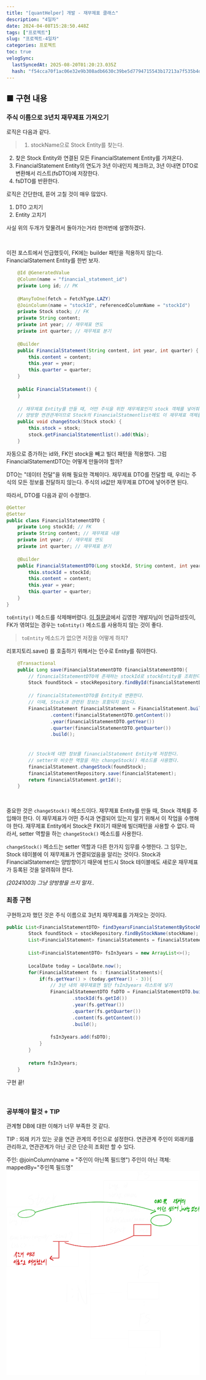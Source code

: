 ```yaml
---
title: "[quantHelper] 개발 - 재무제표 클래스"
description: "4일차"
date: 2024-04-08T15:28:50.448Z
tags: ["프로젝트"]
slug: "프로젝트-4일차"
categories: 프로젝트
toc: true
velogSync:
  lastSyncedAt: 2025-08-20T01:20:23.035Z
  hash: "f54cca70f1ac06e32e9b308adb6630c39be5d7794715543b17213a7f535b4d1b"
---
```


## ■ 구현 내용
### 주식 이름으로 3년치 재무제표 가져오기
로직은 다음과 같다.
>1. stockName으로 Stock Entity를 찾는다.
2. 찾은 Stock Entity와 연결된 모든 FinancialStatement Entity를 가져온다.
3. FinancialStatement Entity의 연도가 3년 이내인지 체크하고, 3년 이내면 DTO로 변환해서 리스트(fsDTO)에 저장한다.
4. fsDTO를 반환한다.

로직은 간단한데, 뜯어 고칠 것이 매우 많았다.

1. DTO 고치기
2. Entity 고치기

사실 위의 두개가 맞물려서 돌아가는거라 한꺼번에 설명하겠다.

<br>

이전 포스트에서 언급했듯이, FK에는 builder 패턴을 적용하지 않는다.
FinancialStatement Entity를 한번 보자.
```java
    @Id @GeneratedValue
    @Column(name = "financial_statement_id")
    private Long id; // PK

    @ManyToOne(fetch = FetchType.LAZY)
    @JoinColumn(name = "stockId", referencedColumnName = "stockId")
    private Stock stock; // FK
    private String content;
    private int year; // 재무제표 연도
    private int quarter; // 재무제표 분기

    @Builder
    public FinancialStatement(String content, int year, int quarter) {
        this.content = content;
        this.year = year;
        this.quarter = quarter;
    }

    public FinancialStatement() {
    }
    
    // 재무제표 Entity를 만들 때, 어떤 주식을 위한 재무제표인지 stock 객체를 넣어줘야 한다. 이 때 사용하는 메소드이다.
    // 양방향 연관관계이므로 Stock의 FinancialStatmentlist에도 이 재무제표 객체를 넣어줘야 한다.
    public void changeStock(Stock stock) {
        this.stock = stock;
        stock.getFinancialStatementlist().add(this);
    }
```

자동으로 증가하는 id와, FK인 stock을 빼고 빌더 패턴을 적용했다.
그럼 FinancialStatementDTO는 어떻게 만들어야 할까?

DTO는 "데이터 전달"을 위해 필요한 객체이다.
재무제표 DTO를 전달할 때, 우리는 주식의 모든 정보를 전달하지 않는다.
주식의 id값만 재무제표 DTO에 넣어주면 된다.

따라서, DTO를 다음과 같이 수정했다.
```java
@Getter
@Setter
public class FinancialStatementDTO {
    private Long stockId; // FK
    private String content; // 재무제표 내용
    private int year; // 재무제표 연도
    private int quarter; // 재무제표 분기

    @Builder
    public FinancialStatementDTO(Long stockId, String content, int year, int quarter) {
        this.stockId = stockId;
        this.content = content;
        this.year = year;
        this.quarter = quarter;
    }
}
```
```toEntity()``` 메소드를 삭제해버렸다.
<a href="https://www.inflearn.com/questions/141526/dto%EC%97%90%EC%84%9C-%EC%99%B8%EB%9E%98%ED%82%A4-%EA%B0%92%EC%97%90-%EB%8C%80%ED%95%B4-%EC%A7%88%EB%AC%B8%EC%9D%B4-%EC%9E%88%EC%8A%B5%EB%8B%88%EB%8B%A4">이 질문글</a>에서 김영한 개발자님이 언급하셨듯이, FK가 엮여있는 경우는 ```toEntity()``` 메소드를 사용하지 않는 것이 좋다.

>```toEntity``` 메소드가 없으면 저장을 어떻게 하지?

리포지토리.save() 를 호출하기 위해서는 인수로 Entity를 줘야한다.
```java
    @Transactional
    public Long save(FinancialStatementDTO financialStatementDTO){
    	// financialStatementDTO에 존재하는 stockId로 stockEntity를 조회한다.
        Stock foundStock = stockRepository.findById(financialStatementDTO.getStockId()).get();
        
        // financialStatementDTO를 Entity로 변환한다.
        // 이때, Stock과 관련된 정보는 포함되지 않는다.
        FinancialStatement financialStatement = FinancialStatement.builder()
                .content(financialStatementDTO.getContent())
                .year(financialStatementDTO.getYear())
                .quarter(financialStatementDTO.getQuarter())
                .build();
                
         
        // Stock에 대한 정보를 financialStatement Entity에 저장한다.
        // setter와 비슷한 역할을 하는 changeStock() 메소드를 사용했다.
        financialStatement.changeStock(foundStock);
        financialStatementRepository.save(financialStatement);
        return financialStatement.getId();
    }
```

<br>

중요한 것은 ```changeStock()``` 메소드이다.
재무제표 Entity를 만들 때, Stock 객체를 주입해야 한다.
이 재무제표가 어떤 주식과 연결되어 있는지 알기 위해서 이 작업을 수행해야 한다.
재무제표 Entity에서 Stock은 FK이기 때문에 빌더패턴을 사용할 수 없다.
따라서, setter 역할을 하는 ```changeStock()``` 메소드를 사용한다.

```changeStock()``` 메소드는 setter 역할과 다른 한가지 임무를 수행한다.
그 임무는, Stock 테이블에 이 재무제표가 연결되었음을 알리는 것이다.
Stock과 FinancialStatement는 양방향이기 때문에 반드시 Stock 테이블에도 새로운 재무제표가 등록된 것을 알려줘야 한다.

_(20241003) 그냥 양방향을 쓰지 말자.._


### 최종 구현
구현하고자 했던 것은 주식 이름으로 3년치 재무제표를 가져오는 것이다.
```java
public List<FinancialStatementDTO> find3yearsFinancialStatementByStockName(String stockName){
        Stock foundStock = stockRepository.findByStockName(stockName); // stockName으로 Stock Entity 찾기
        List<FinancialStatement> financialStatements = financialStatementRepository.findAllByStock(foundStock); // Stock으로 재무제표 모두 가져오기

        List<FinancialStatementDTO> fsIn3years = new ArrayList<>();

        LocalDate today = LocalDate.now();
        for(FinancialStatement fs : financialStatements){
            if(fs.getYear() > (today.getYear() - 3)){
                // 3년 내의 재무제표면 일단 fsIn3years 리스트에 넣기
                FinancialStatementDTO fsDTO = FinancialStatementDTO.builder()
                        .stockId(fs.getId())
                        .year(fs.getYear())
                        .quarter(fs.getQuarter())
                        .content(fs.getContent())
                        .build();

                fsIn3years.add(fsDTO);
            }
        }

        return fsIn3years;
    }
```

구현 끝!

<br>

### 공부해야 할것 + TIP
관계형 DB에 대한 이해가 너무 부족한 것 같다.


TIP : 외래 키가 있는 곳을 연관 관계의 주인으로 설정한다. 
연관관계 주인이 외래키를 관리하고, 연관관계가 아닌 곳은 단순히 조회만 할 수 있다. 

주인: @joinColumn(name = "주인이 아닌쪽 필드명")
주인이 아닌 객체: mappedBy="주인쪽 필드명"
![](/assets/posts/faa673caf86af19d4c6ae4a695901e362b4154b6216a853fd3d5cadc507a76a0.png)
